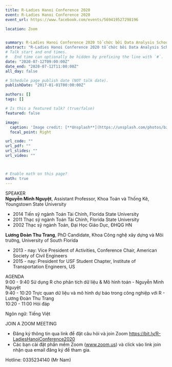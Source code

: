 ```yaml
---
title: R-Ladies Hanoi Conference 2020
event: R-Ladies Hanoi Conference 2020
event_url: https://www.facebook.com/events/569419527298196

location: Zoom


summary: R-Ladies Hanoi Conference 2020 tổ chức bởi Data Analysis School, bao gồm các bài chia sẻ về phân tích dữ liệu, làm việc với mô hình, visualizing, estimating với R và phiên trao đổi, hỏi đáp.
abstract: "R-Ladies Hanoi Conference 2020 tổ chức bởi Data Analysis School, bao gồm các bài chia sẻ về phân tích dữ liệu, làm việc với mô hình, visualizing, estimating với R và phiên trao đổi, hỏi đáp."
# Talk start and end times.
#   End time can optionally be hidden by prefixing the line with `#`.
date: "2020-07-12T09:00:00Z"
date_end: "2020-07-12T11:00:00Z"
all_day: false

# Schedule page publish date (NOT talk date).
publishDate: "2017-01-01T00:00:00Z"

authors: []
tags: []

# Is this a featured talk? (true/false)
featured: false

image:
  caption: 'Image credit: [**Unsplash**](https://unsplash.com/photos/bzdhc5b3Bxs)'
  focal_point: Right

url_code: ""
url_pdf: ""
url_slides: ""
url_video: ""



# Enable math on this page?
math: true
---
```

SPEAKER  
<strong>Nguyễn Minh Nguyệt</strong>, Assistant Professor, Khoa Toán và Thống Kê, Youngstown State University<CR> 
- 2014 Tiến sỹ ngành Toán Tài Chính, Florida State University
- 2011 Thạc sỹ ngành Toán Tài Chính, Florida State University
- 2002 Thạc sỹ ngành Toán, Đại Học Giáo Dục, ĐHQG HN

<b>Lương Đoàn Thu Trang</b>, PhD Candidate, Khoa Công nghệ xây dựng và Môi trường, University of South Florida  
- 2013 - nay: Vice President of Activities, Conference Chair, American Society of Civil Engineers  
- 2015 - nay: President for USF Student Chapter, Institute of Transportation Engineers, US  

AGENDA  
9:00 - 9:40 Sử dụng R cho phân tích dữ liệu & Mô hình toán - Nguyễn Minh Nguyệt  
9:40 - 10:20 Trực quan dữ liệu và mô hình dự báo trong công nghiệp với R - Lương Đoàn Thu Trang  
10:20 - 11:00 Hỏi đáp

Ngôn ngữ: Tiếng Việt  

JOIN A ZOOM MEETING
- Đăng ký thông tin qua link để đặt câu hỏi và join Zoom
https://bit.ly/R-LadiesHanoiConference2020
- Các bạn cài đặt phần mềm Zoom (www.zoom.us) và click vào link join nhận qua email đăng ký để tham gia.

Hotline: 0335234140 (Mr Nam)

